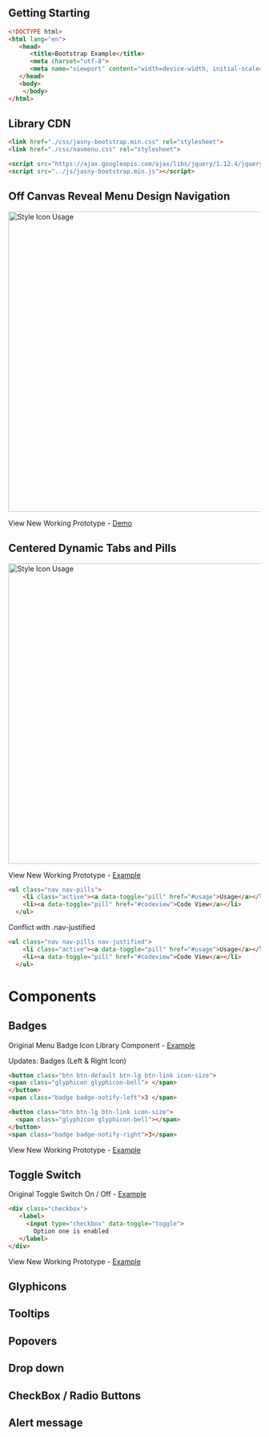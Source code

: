 ## Getting Starting

```html
<!DOCTYPE html>
<html lang="en">
   <head>
      <title>Bootstrap Example</title>
      <meta charset="utf-8">
      <meta name="viewport" content="width=device-width, initial-scale=1">
   </head>
   <body>
    </body>
</html>

```

## Library CDN

```html
<link href="./css/jasny-bootstrap.min.css" rel="stylesheet">
<link href="./css/navmenu.css" rel="stylesheet">

<script src="https://ajax.googleapis.com/ajax/libs/jquery/1.12.4/jquery.min.js"></script>
<script src="../js/jasny-bootstrap.min.js"></script>

```

## Off Canvas Reveal Menu Design Navigation

<img width="600" src="https://github.com/didesigngroup/leapfrog-offcanvas/blob/master/designs/pattern-empty-state.png" alt="Style Icon Usage">

View New Working Prototype - <a target="_blank" href="http://leapfrog-offcanvas.netlify.com/upgrade/sidebara">Demo</a>


## Centered Dynamic Tabs and Pills

<img width="600" src="https://github.com/didesigngroup/leapfrog-offcanvas/blob/master/designs/screen-shot-2016-10-0516.59.57.png" alt="Style Icon Usage">

View New Working Prototype - <a target="_blank" href="http://leapfrog-offcanvas.netlify.com/upgrade/components/dynamic-pills-tabs.html">Example</a>


```html
<ul class="nav nav-pills">
    <li class="active"><a data-toggle="pill" href="#usage">Usage</a></li>
    <li><a data-toggle="pill" href="#codeview">Code View</a></li>
  </ul>

```

Conflict with .nav-justified

```html
<ul class="nav nav-pills nav-justified">
    <li class="active"><a data-toggle="pill" href="#usage">Usage</a></li>
    <li><a data-toggle="pill" href="#codeview">Code View</a></li>
  </ul>

```

# Components

## Badges

Original Menu Badge Icon Library Component - <a target="_blank" href="https://resource.digitalinsight.com/leapfrog/latest/doc/components-css.html#badgeIcon">Example</a>

Updates: Badges (Left & Right Icon)

```html
<button class="btn btn-default btn-lg btn-link icon-size">
<span class="glyphicon glyphicon-bell"> </span>
</button>
<span class="badge badge-notify-left">3 </span>
```

```html
<button class="btn btn-lg btn-link icon-size">
  <span class="glyphicon glyphicon-bell"></span>
</button>
<span class="badge badge-notify-right">3</span>

```

View New Working Prototype - <a target="_blank" href="http://leapfrog-offcanvas.netlify.com/upgrade/components/menu-badge-icon.html">Example</a>


## Toggle Switch


Original Toggle Switch On / Off - <a target="_blank" href="https://resource.digitalinsight.com/leapfrog/latest/doc/components-css.html#toggleSwitch">Example</a>

```html
<div class="checkbox">
   <label>
     <input type="checkbox" data-toggle="toggle">
       Option one is enabled
   </label>
</div>

```

View New Working Prototype - <a target="_blank" href="http://leapfrog-offcanvas.netlify.com/upgrade/components/toggle-swtich.html">Example</a>

   
      
## Glyphicons

## Tooltips

## Popovers

## Drop down

## CheckBox / Radio Buttons

## Alert message
